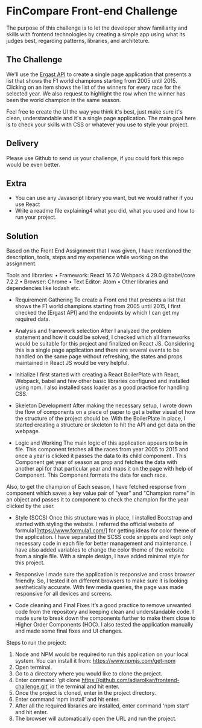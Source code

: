 # FinCompare Front-end Challenge

The purpose of this challenge is to let the developer show familiarity and skills with frontend technologies by creating a simple app using what its judges best, regarding patterns, libraries, and architeture.


## The Challenge

We'll use the [Ergast API](http://ergast.com/mrd/) to create a single page application that
presents a list that shows the F1 world champions starting from 2005 until
2015. Clicking on an item shows the list of the winners for every race for
the selected year. We also request to highlight the row when the winner
has been the world champion in the same season.

Feel free to create the UI the way you think it's best, just make sure it's clean, understandable and it's a single page application. The main goal here is to check your skills with CSS or whatever you use to style your project.

## Delivery

Please use Github to send us your challenge, if you could fork this repo would be even better.

## Extra

- You can use any Javascript library you want, but we would rather if you use React
- Write a readme file explaining4 what you did, what you used and how to run your project.

<!--- Aditya Arolkar Front End Solution for FinCompare -->
## Solution
Based on the Front End Assignment that I was given, I have mentioned the description, tools, steps and my experience while working on the assignment.

Tools and libraries:
  •	Framework:
    React 16.7.0
    Webpack 4.29.0
    @babel/core 7.2.2
  •	Browser: Chrome
  •	Text Editor: Atom
  •	Other libraries and dependencies like lodash etc.

-	Requirement Gathering
To create a Front end that presents a list that shows the F1 world champions starting from 2005 until 2015, I first checked the [Ergast API] and the endpoints by which I can get my required data.

- Analysis and framework selection
After I analyzed the problem statement and how it could be solved, I checked which all frameworks would be suitable for this project and finalized on React JS. Considering this is a single page application and there are several events to be handled on the same page without refreshing, the states and props maintained in React JS would be very helpful.

- Initialize
I first started with creating a React BoilerPlate with React, Webpack, babel and few other basic libraries configured and installed using npm. I also installed sass loader as a good practice for handling CSS.

- Skeleton Development
After making the necessary setup, I wrote down the flow of components on a piece of paper to get a better visual of how the structure of the project should be. With the BoilerPlate in place, I started creating a structure or skeleton to hit the API and get data on the webpage.

- Logic and Working
The main logic of this application appears to be in <PageYear/> file. This component fetches all the races from year 2005 to 2015 and once a year is clicked it passes the data to its child component <Season/>. This Component get year of season as prop and fetches the data with another api for that particular year and maps it on the page with help of <Race/> Component. This Component formats the data for each race.

Also, to get the champion of Each season, I have fetched response from <PageYear/> component which saves a key value pair of "year" and "Champion name" in an object and passes it to <Season/> component to check the champion for the year clicked by the user.

-	Style (SCCS)
Once this structure was in place, I installed Bootstrap and started with styling the website. I referred the official website of formula1[https://www.formula1.com/] for getting ideas for color theme of the application. I have separated the SCSS code snippets and kept only necessary code in each file for better management and maintenance. I have also added variables to change the color theme of the website from a single file. With a simple design, I have added minimal style for this project.

-	Responsive
I made sure the application is responsive and cross browser friendly. So, I tested it on different browsers to make sure it is looking aesthetically accurate. With few media queries, the page was made responsive for all devices and screens.

-	Code cleaning and Final Fixes
It’s a good practice to remove unwanted code from the repository and keeping clean and understandable code. I made sure to break down the components further to make them close to Higher Order Components (HOC). I also tested the application manually and made some final fixes and UI changes.

Steps to run the project:

1.	Node and NPM would be required to run this application on your local system. You can install it from: https://www.npmjs.com/get-npm
2. 	Open terminal.
3.	Go to a directory where you would like to clone the project.
4.	Enter command: ‘git clone https://github.com/adiarolkar/frontend-challenge.git’ in the terminal and hit enter.
5.	Once the project is cloned, enter in the project directory.
6.	Enter command ‘npm install’ and hit enter.
7.	After all the required libraries are installed, enter command ‘npm start’ and hit enter.
8.	The browser will automatically open the URL and run the project.
